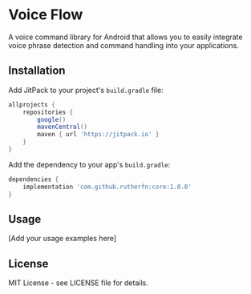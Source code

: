 # Voice Flow

A voice command library for Android that allows you to easily integrate voice phrase detection and command handling into your applications.

## Installation

Add JitPack to your project's `build.gradle` file:

```gradle
allprojects {
    repositories {
        google()
        mavenCentral()
        maven { url 'https://jitpack.io' }
    }
}
```

Add the dependency to your app's `build.gradle`:

```gradle
dependencies {
    implementation 'com.github.rutherfn:core:1.0.0'
}
```

## Usage

[Add your usage examples here]

## License

MIT License - see LICENSE file for details.